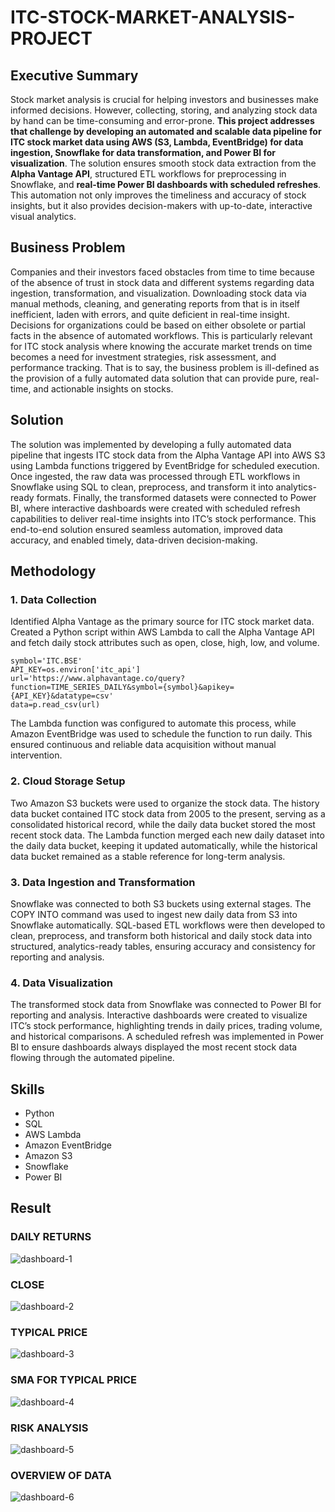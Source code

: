 # ITC-STOCK-MARKET-ANALYSIS-PROJECT

## Executive Summary

Stock market analysis is crucial for helping investors and businesses make informed decisions. However, collecting, storing, and analyzing stock data by hand can be time-consuming and error-prone. **This project addresses that challenge by developing an automated and scalable data pipeline for ITC stock market data using AWS (S3, Lambda, EventBridge) for data ingestion, Snowflake for data transformation, and Power BI for visualization**. The solution ensures smooth stock data extraction from the **Alpha Vantage API**, structured ETL workflows for preprocessing in Snowflake, and **real-time Power BI dashboards with scheduled refreshes**. This automation not only improves the timeliness and accuracy of stock insights, but it also provides decision-makers with up-to-date, interactive visual analytics.

## Business Problem

Companies and their investors faced obstacles from time to time because of the absence of trust in stock data and different systems regarding data ingestion, transformation, and visualization. Downloading stock data via manual methods, cleaning, and generating reports from that is in itself inefficient, laden with errors, and quite deficient in real-time insight. Decisions for organizations could be based on either obsolete or partial facts in the absence of automated workflows. This is particularly relevant for ITC stock analysis where knowing the accurate market trends on time becomes a need for investment strategies, risk assessment, and performance tracking. That is to say, the business problem is ill-defined as the provision of a fully automated data solution that can provide pure, real-time, and actionable insights on stocks.

## Solution

The solution was implemented by developing a fully automated data pipeline that ingests ITC stock data from the Alpha Vantage API into AWS S3 using Lambda functions triggered by EventBridge for scheduled execution. Once ingested, the raw data was processed through ETL workflows in Snowflake using SQL to clean, preprocess, and transform it into analytics-ready formats. Finally, the transformed datasets were connected to Power BI, where interactive dashboards were created with scheduled refresh capabilities to deliver real-time insights into ITC’s stock performance. This end-to-end solution ensured seamless automation, improved data accuracy, and enabled timely, data-driven decision-making.

## Methodology

### 1. Data Collection

Identified Alpha Vantage as the primary source for ITC stock market data. Created a Python script within AWS Lambda to call the Alpha Vantage API and fetch daily stock attributes such as open, close, high, low, and volume.

    symbol='ITC.BSE'
    API_KEY=os.environ['itc_api']
    url='https://www.alphavantage.co/query?function=TIME_SERIES_DAILY&symbol={symbol}&apikey={API_KEY}&datatype=csv'
    data=p.read_csv(url)

The Lambda function was configured to automate this process, while Amazon EventBridge was used to schedule the function to run daily. This ensured continuous and reliable data acquisition without manual intervention.

### 2. Cloud Storage Setup

Two Amazon S3 buckets were used to organize the stock data. The history data bucket contained ITC stock data from 2005 to the present, serving as a consolidated historical record, while the daily data bucket stored the most recent stock data. The Lambda function merged each new daily dataset into the daily data bucket, keeping it updated automatically, while the historical data bucket remained as a stable reference for long-term analysis.

### 3. Data Ingestion and Transformation

Snowflake was connected to both S3 buckets using external stages. The COPY INTO command was used to ingest new daily data from S3 into Snowflake automatically. SQL-based ETL workflows were then developed to clean, preprocess, and transform both historical and daily stock data into structured, analytics-ready tables, ensuring accuracy and consistency for reporting and analysis.

### 4. Data Visualization

The transformed stock data from Snowflake was connected to Power BI for reporting and analysis. Interactive dashboards were created to visualize ITC’s stock performance, highlighting trends in daily prices, trading volume, and historical comparisons. A scheduled refresh was implemented in Power BI to ensure dashboards always displayed the most recent stock data flowing through the automated pipeline.

## Skills
+ Python
+ SQL
+ AWS Lambda
+ Amazon EventBridge
+ Amazon S3
+ Snowflake
+ Power BI

## Result
### DAILY RETURNS
![dashboard-1](https://raw.githubusercontent.com/NaveenRoshan100/ITC-STOCK-MARKET-ANALYSIS-PROJECT/refs/heads/main/dashboard/dashboard-1.png)


### CLOSE
![dashboard-2](https://raw.githubusercontent.com/NaveenRoshan100/ITC-STOCK-MARKET-ANALYSIS-PROJECT/refs/heads/main/dashboard/dashboard-2.png)


### TYPICAL PRICE
![dashboard-3](https://raw.githubusercontent.com/NaveenRoshan100/ITC-STOCK-MARKET-ANALYSIS-PROJECT/refs/heads/main/dashboard/dashboard-3.png)


### SMA FOR TYPICAL PRICE
![dashboard-4](https://raw.githubusercontent.com/NaveenRoshan100/ITC-STOCK-MARKET-ANALYSIS-PROJECT/refs/heads/main/dashboard/dashboard-4.png)

### RISK ANALYSIS
![dashboard-5](https://raw.githubusercontent.com/NaveenRoshan100/ITC-STOCK-MARKET-ANALYSIS-PROJECT/refs/heads/main/dashboard/dashboard-5.png)

### OVERVIEW OF DATA
![dashboard-6](https://raw.githubusercontent.com/NaveenRoshan100/ITC-STOCK-MARKET-ANALYSIS-PROJECT/refs/heads/main/dashboard/dashboard-6.png)
